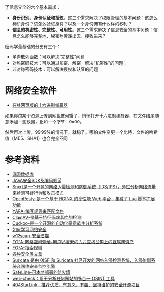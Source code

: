 
了信息安全的六个基本需求：
- **身份识别、身份认证和授权**。这三个需求解决了权限管理的基本问题：该怎么标识身份？该怎么验证身份？以及一个身份拥有什么样的权利？
- **信息的机密性、完整性、可用性**。这三个需求解决了信息安全的基本问题：信息怎么能够完整地、秘密地传递出去、接收进来？

密码学最基础的分支有三个：
- 单向散列函数：可以解决“完整性”问题
- 对称密码技术：可以通过加密、解密，解决“机密性”的问题；
- 非对称密码技术：可以解决授权和认证的问题

# 网络安全软件

- [在线网页版的十六进制编辑器](https://hexed.it/)

如果你的某个资源上传到网盘被河蟹了，悄悄打开十六进制编辑器，在文件结尾随意添加一些数据，比如一个字节：0x00。

然后再次上传，99.99%的情况下，就稳了。哪怕文件变更一个比特，文件的哈希值（MD5、SHA1）也会完全不同

# 参考资料

- [漏洞数据库](https://nvd.nist.gov/)
- [JAVA安全SDK及编码规范](https://github.com/momosecurity/rhizobia_J)
- [Snort是一个开源的网络入侵检测和防御系统（IDS/IPS），通过分析网络流量来检测可疑行为和攻击模式](https://github.com/snort3/snort3)
- [OpenResty-是一个基于 NGINX 的高性能 Web 平台，集成了 Lua 脚本扩展功能](https://github.com/openresty/openresty)
- [YARA-编写规则来匹配文件](https://github.com/VirusTotal/yara)
- [ClamAV-是基于特征码病毒库的检测](https://github.com/Cisco-Talos/clamav)
- [Cuckoo-是一个开源的自动化恶意软件分析系统](https://github.com/cuckoosandbox/cuckoo)
- [如何学习网络安全](https://mp.weixin.qq.com/s/6Tb361l8ADqtqFrOWZVIBg)
- [w13scan-安全扫描](https://github.com/w-digital-scanner/w13scan)
- [FOFA-网络空间测绘-用户以搜索的方式查找公网上的互联网资产](https://fofa.info/)
- [FOFA-搜索规则](https://zhuanlan.zhihu.com/p/622876836)
- [各种安全类文章](https://github.com/SexyBeast233/SecBooks)
- [Suricata 是由 OISF 和 Suricata 社区开发的网络入侵检测系统、入侵防御系统和网络安全监控引擎](https://github.com/OISF/suricata)
- [SafeLine-可本地部署的防火墙](https://github.com/chaitin/SafeLine)
- [web-check：用于分析任何网站的多合一 OSINT 工具](https://github.com/Lissy93/web-check)
- [404StarLink - 推荐优质、有意义、有趣、坚持维护的安全开源项目](https://github.com/knownsec/404StarLink)